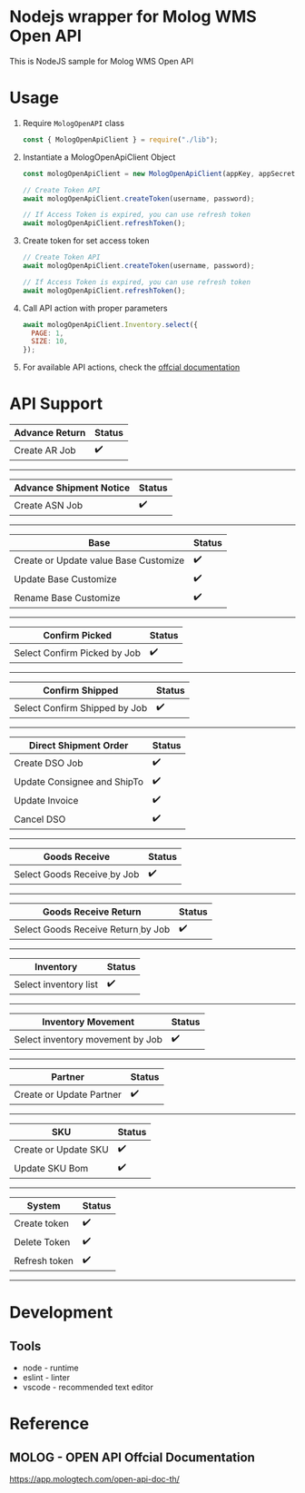 # Nodejs wrapper for Molog WMS Open API

This is NodeJS sample for Molog WMS Open API

# Usage

1. Require `MologOpenAPI` class

   ```js
   const { MologOpenApiClient } = require("./lib");
   ```

2. Instantiate a MologOpenApiClient Object

   ```js
   const mologOpenApiClient = new MologOpenApiClient(appKey, appSecretKey);

   // Create Token API
   await mologOpenApiClient.createToken(username, password);

   // If Access Token is expired, you can use refresh token
   await mologOpenApiClient.refreshToken();
   ```

3. Create token for set access token

   ```js
   // Create Token API
   await mologOpenApiClient.createToken(username, password);

   // If Access Token is expired, you can use refresh token
   await mologOpenApiClient.refreshToken();
   ```

4. Call API action with proper parameters

   ```js
   await mologOpenApiClient.Inventory.select({
     PAGE: 1,
     SIZE: 10,
   });
   ```

5. For available API actions, check the [offcial documentation](https://app.mologtech.com/open-api-doc-th/)

# API Support

| Advance Return | Status             |
| -------------- | ------------------ |
| Create AR Job  | :heavy_check_mark: |

---

| Advance Shipment Notice | Status             |
| ----------------------- | ------------------ |
| Create ASN Job          | :heavy_check_mark: |

---

| Base                                  | Status             |
| ------------------------------------- | ------------------ |
| Create or Update value Base Customize | :heavy_check_mark: |
| Update Base Customize                 | :heavy_check_mark: |
| Rename Base Customize                 | :heavy_check_mark: |

---

| Confirm Picked               | Status             |
| ---------------------------- | ------------------ |
| Select Confirm Picked by Job | :heavy_check_mark: |

---

| Confirm Shipped               | Status             |
| ----------------------------- | ------------------ |
| Select Confirm Shipped by Job | :heavy_check_mark: |

---

| Direct Shipment Order       | Status             |
| --------------------------- | ------------------ |
| Create DSO Job              | :heavy_check_mark: |
| Update Consignee and ShipTo | :heavy_check_mark: |
| Update Invoice              | :heavy_check_mark: |
| Cancel DSO                  | :heavy_check_mark: |

---

| Goods Receive                | Status             |
| ---------------------------- | ------------------ |
| Select Goods Receive ฺby Job | :heavy_check_mark: |

---

| Goods Receive Return                | Status             |
| ----------------------------------- | ------------------ |
| Select Goods Receive Return ฺby Job | :heavy_check_mark: |

---

| Inventory             | Status             |
| --------------------- | ------------------ |
| Select inventory list | :heavy_check_mark: |

---

| Inventory Movement               | Status             |
| -------------------------------- | ------------------ |
| Select inventory movement by Job | :heavy_check_mark: |

---

| Partner                  | Status             |
| ------------------------ | ------------------ |
| Create or Update Partner | :heavy_check_mark: |

---

| SKU                  | Status             |
| -------------------- | ------------------ |
| Create or Update SKU | :heavy_check_mark: |
| Update SKU Bom       | :heavy_check_mark: |

---

| System        | Status             |
| ------------- | ------------------ |
| Create token  | :heavy_check_mark: |
| Delete Token  | :heavy_check_mark: |
| Refresh token | :heavy_check_mark: |

---

# Development

## Tools

- node - runtime
- eslint - linter
- vscode - recommended text editor

# Reference

## MOLOG - OPEN API Offcial Documentation

https://app.mologtech.com/open-api-doc-th/
